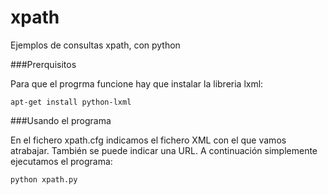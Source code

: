 # xpath
Ejemplos de consultas xpath, con python

###Prerquisitos

Para que el progrma funcione hay que instalar la libreria lxml:

	apt-get install python-lxml

###Usando el programa

En el fichero xpath.cfg indicamos el fichero XML con el que vamos atrabajar. También se puede indicar una URL. A continuación simplemente ejecutamos el programa:

	python xpath.py

